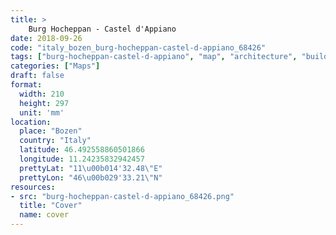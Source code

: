 ```yaml
---
title: > 
    Burg Hocheppan - Castel d'Appiano
date: 2018-09-26
code: "italy_bozen_burg-hocheppan-castel-d-appiano_68426"
tags: ["burg-hocheppan-castel-d-appiano", "map", "architecture", "buildings", "Bozen", "Italy"]
categories: ["Maps"]
draft: false
format:
  width: 210
  height: 297
  unit: 'mm'
location:
  place: "Bozen"
  country: "Italy"
  latitude: 46.492558860501866
  longitude: 11.24235832942457
  prettyLat: "11\u00b014'32.48\"E"
  prettyLon: "46\u00b029'33.21\"N"
resources:
- src: "burg-hocheppan-castel-d-appiano_68426.png"
  title: "Cover"
  name: cover
---
```

